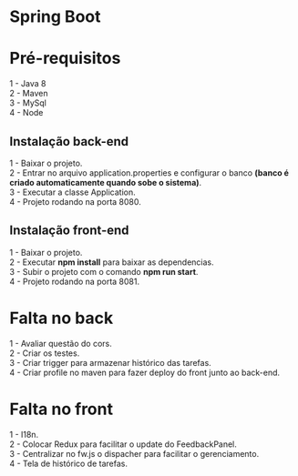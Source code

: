 # Spring Boot
<h1>Pré-requisitos</h1>
1 - Java 8</br>
2 - Maven</br>
3 - MySql</br>
4 - Node</br>

<h2>Instalação back-end</h2>
1 - Baixar o projeto.</br>
2 - Entrar no arquivo application.properties e configurar o banco <b>(banco é criado automaticamente quando sobe o sistema)</b>.</br>
3 - Executar a classe Application.</br>
4 - Projeto rodando na porta 8080.</br>

<h2>Instalação front-end</h2>
1 - Baixar o projeto.</br>
2 - Executar <b>npm install</b> para baixar as dependencias.</br>
3 - Subir o projeto com o comando <b>npm run start</b>.</br>
4 - Projeto rodando na porta 8081.</br>

<h1>Falta no back </h1>
1 - Avaliar questão do cors.</br>
2 - Criar os testes.</br>
3 - Criar trigger para armazenar histórico das tarefas.</br>
4 - Criar profile no maven para fazer deploy do front junto ao back-end.</br>

<h1>Falta no front </h1>
1 - I18n.</br>
2 - Colocar Redux para facilitar o update do FeedbackPanel.</br>
3 - Centralizar no fw.js o dispacher para facilitar o gerenciamento.</br>
4 - Tela de histórico de tarefas.</br>
